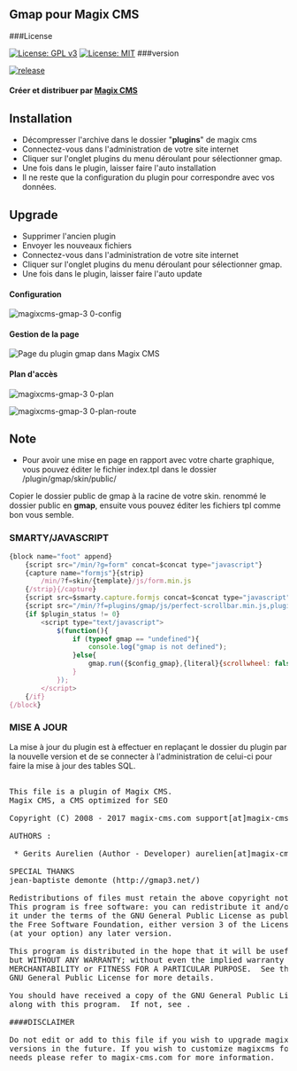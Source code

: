 ## Gmap pour Magix CMS

###License

[![License: GPL v3](https://img.shields.io/badge/License-GPL%20v3-blue.svg)](http://www.gnu.org/licenses/gpl-3.0) 
[![License: MIT](https://img.shields.io/badge/License-MIT-yellow.svg)](https://opensource.org/licenses/MIT)
###version 

[![release](https://img.shields.io/github/release/gtraxx/gmap.svg)](https://github.com/gtraxx/gmap/releases/latest)


#### Créer et distribuer par [Magix CMS](http://www.magix-cms.com)

## Installation
 * Décompresser l'archive dans le dossier "**plugins**" de magix cms
 * Connectez-vous dans l'administration de votre site internet 
 * Cliquer sur l'onglet plugins du menu déroulant pour sélectionner gmap.
 * Une fois dans le plugin, laisser faire l'auto installation
 * Il ne reste que la configuration du plugin pour correspondre avec vos données.

## Upgrade
 * Supprimer l'ancien plugin
 * Envoyer les nouveaux fichiers
 * Connectez-vous dans l'administration de votre site internet 
 * Cliquer sur l'onglet plugins du menu déroulant pour sélectionner gmap.
 * Une fois dans le plugin, laisser faire l'auto update
 
#### Configuration
![magixcms-gmap-3 0-config](https://cloud.githubusercontent.com/assets/356674/24237713/b10ae8ca-0fa7-11e7-92a9-be465a3805e7.png)
#### Gestion de la page
![Page du plugin gmap dans Magix CMS](https://cloud.githubusercontent.com/assets/356674/12264693/c1c4292c-b938-11e5-8cbb-02795b026ff0.png "Page du plugin gmap dans Magix CMS")
#### Plan d'accès
![magixcms-gmap-3 0-plan](https://cloud.githubusercontent.com/assets/356674/24237808/16e0fb80-0fa8-11e7-8257-aa066320e56d.png)

![magixcms-gmap-3 0-plan-route](https://cloud.githubusercontent.com/assets/356674/24237845/558da1d0-0fa8-11e7-921e-58f64cd74a61.png)
## Note
 * Pour avoir une mise en page en rapport avec votre charte graphique, 
vous pouvez éditer le fichier index.tpl dans le dossier /plugin/gmap/skin/public/

Copier le dossier public de gmap à la racine de votre skin.
renommé le dossier public en **gmap**, ensuite vous pouvez éditer les fichiers tpl comme bon vous semble.

### SMARTY/JAVASCRIPT
```javascript
{block name="foot" append}
    {script src="/min/?g=form" concat=$concat type="javascript"}
    {capture name="formjs"}{strip}
        /min/?f=skin/{template}/js/form.min.js
    {/strip}{/capture}
    {script src=$smarty.capture.formjs concat=$concat type="javascript" load='async'}
    {script src="/min/?f=plugins/gmap/js/perfect-scrollbar.min.js,plugins/gmap/js/gmap3-7.2.min.js,plugins/gmap/js/public.js" concat=$concat type="javascript"}
    {if $plugin_status != 0}
        <script type="text/javascript">
			$(function(){
				if (typeof gmap == "undefined"){
					console.log("gmap is not defined");
				}else{
					gmap.run({$config_gmap},{literal}{scrollwheel: false}{/literal});
				}
			});
        </script>
    {/if}
{/block}
````

### MISE A JOUR
La mise à jour du plugin est à effectuer en replaçant le dossier du plugin par la nouvelle version
et de se connecter à l'administration de celui-ci pour faire la mise à jour des tables SQL.

<pre>

This file is a plugin of Magix CMS.
Magix CMS, a CMS optimized for SEO

Copyright (C) 2008 - 2017 magix-cms.com support[at]magix-cms[point]com | contact[at]magix-dev[point]be

AUTHORS :

 * Gerits Aurelien (Author - Developer) aurelien[at]magix-cms[point]com

SPECIAL THANKS
jean-baptiste demonte (http://gmap3.net/)

Redistributions of files must retain the above copyright notice.
This program is free software: you can redistribute it and/or modify
it under the terms of the GNU General Public License as published by
the Free Software Foundation, either version 3 of the License, or
(at your option) any later version.

This program is distributed in the hope that it will be useful,
but WITHOUT ANY WARRANTY; without even the implied warranty of
MERCHANTABILITY or FITNESS FOR A PARTICULAR PURPOSE.  See the
GNU General Public License for more details.

You should have received a copy of the GNU General Public License
along with this program.  If not, see .

####DISCLAIMER

Do not edit or add to this file if you wish to upgrade magixcms to newer
versions in the future. If you wish to customize magixcms for your
needs please refer to magix-cms.com for more information.

</pre>
